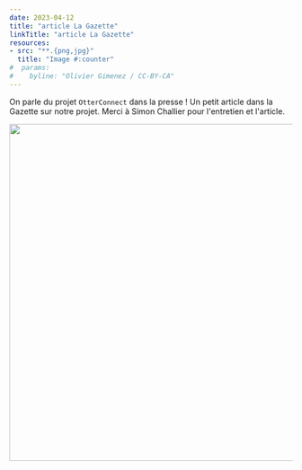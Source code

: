 ```yaml
---
date: 2023-04-12
title: "article La Gazette"
linkTitle: "article La Gazette"
resources:
- src: "**.{png,jpg}"
  title: "Image #:counter"
#  params:
#    byline: "Olivier Gimenez / CC-BY-CA"
---
```


On parle du projet `OtterConnect` dans la presse ! Un petit article dans la Gazette sur notre projet. Merci à Simon Challier pour l'entretien et l'article. 

<p align="center">
  <img width="660" height="600" src="article.jpg">
</p>
